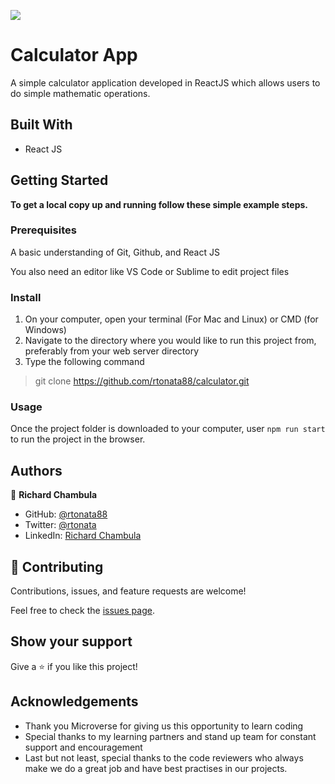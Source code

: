 ![](https://img.shields.io/badge/Microverse-blueviolet)

# Calculator App
A simple calculator application developed in ReactJS which allows users to do simple mathematic operations. 

## Built With

- React JS

## Getting Started

**To get a local copy up and running follow these simple example steps.**

### Prerequisites
A basic understanding of Git, Github, and React JS

You also need an editor like VS Code or Sublime to edit project files

### Install
1. On your computer, open your terminal (For Mac and Linux) or CMD (for Windows) 
2. Navigate to the directory where you would like to run this project from, preferably from your web server directory
3. Type the following command

> git clone https://github.com/rtonata88/calculator.git


### Usage
Once the project folder is downloaded to your computer, user `npm run start` to run the project in the browser.


## Authors

👤 **Richard Chambula**

- GitHub: [@rtonata88](https://github.com/rtonata88)
- Twitter: [@rtonata](https://twitter.com/rtonata)
- LinkedIn: [Richard Chambula](https://www.linkedin.com/in/richard-chambula-49198425/)

## 🤝 Contributing

Contributions, issues, and feature requests are welcome!

Feel free to check the [issues page](../../issues/).

## Show your support

Give a ⭐️ if you like this project!

## Acknowledgements
- Thank you Microverse for giving us this opportunity to learn coding
- Special thanks to my learning partners and stand up team for constant support and encouragement
- Last but not least, special thanks to the code reviewers who always make we do a great job and have best practises in our projects.
